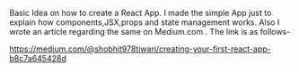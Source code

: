 Basic Idea on how to create a React App. I made the simple App just to explain how components,JSX,props and state management works.
Also I wrote an article regarding the same on Medium.com . The link is as follows-

https://medium.com/@shobhit978tiwari/creating-your-first-react-app-b8c7a645428d

